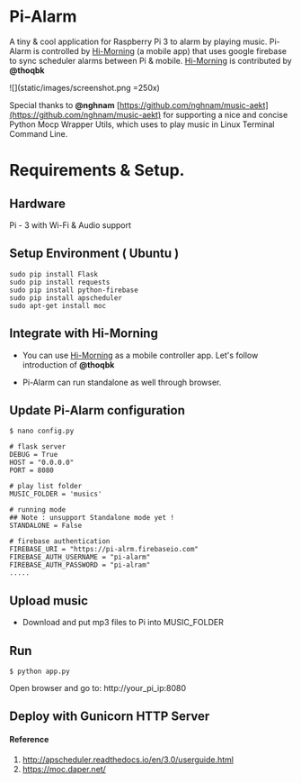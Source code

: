 # Pi-Alarm
A tiny & cool application for Raspberry Pi 3 to alarm by playing music.
Pi-Alarm is controlled by [Hi-Morning](https://github.com/hi-morning/HiMorning) (a mobile app) that uses google firebase to sync scheduler alarms between Pi & mobile. [Hi-Morning](https://github.com/hi-morning/HiMorning) is contributed by **@thoqbk**

![](static/images/screenshot.png =250x)

Special thanks to **@nghnam** [https://github.com/nghnam/music-aekt](https://github.com/nghnam/music-aekt) for supporting a nice and concise Python Mocp Wrapper Utils, which uses to play music in Linux Terminal Command Line.

# Requirements & Setup.
## Hardware
Pi - 3 with Wi-Fi & Audio support

## Setup Environment ( Ubuntu )
```
sudo pip install Flask
sudo pip install requests
sudo pip install python-firebase
sudo pip install apscheduler
sudo apt-get install moc
```

## Integrate with Hi-Morning
* You can use [Hi-Morning](https://github.com/hi-morning/HiMorning) as a mobile controller app. Let's follow introduction of **@thoqbk**

* Pi-Alarm can run standalone as well through browser.

## Update Pi-Alarm configuration
```
$ nano config.py
```

```
# flask server
DEBUG = True
HOST = "0.0.0.0"
PORT = 8080

# play list folder
MUSIC_FOLDER = 'musics'

# running mode
## Note : unsupport Standalone mode yet !
STANDALONE = False

# firebase authentication
FIREBASE_URI = "https://pi-alrm.firebaseio.com"
FIREBASE_AUTH_USERNAME = "pi-alarm"
FIREBASE_AUTH_PASSWORD = "pi-alram"
.....
```

## Upload music 
* Download and put mp3 files to Pi into MUSIC_FOLDER

## Run
```
$ python app.py
```
Open browser and go to: http://your_pi_ip:8080

## Deploy with Gunicorn HTTP Server


#### Reference
1. http://apscheduler.readthedocs.io/en/3.0/userguide.html
2. https://moc.daper.net/